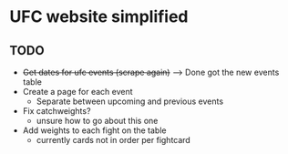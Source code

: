 # UFC website simplified 

## TODO
- ~~Get dates for ufc events (scrape again)~~ --> Done got the new events table
- Create a page for each event
    - Separate between upcoming and previous events
- Fix catchweights?
    - unsure how to go about this one
- Add weights to each fight on the table
    - currently cards not in order per fightcard



